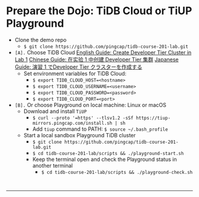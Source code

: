 # Prepare the Dojo: TiDB Cloud or TiUP Playground
+ Clone the demo repo
    + `$ git clone https://github.com/pingcap/tidb-course-201-lab.git`
+ `[A].` Choose TiDB Cloud
[English Guide: Create Developer Tier Cluster in Lab 1](https://eng.edu.pingcap.com/catalog/info/id:204)
[Chinese Guide: 在实验 1 中创建 Developer Tier 集群](https://zhs.edu.pingcap.com/catalog/info/id:208)
[Japanese Guide: 演習 1 でDeveloper Tier クラスターを作成する](https://jpn.edu.pingcap.com/catalog/info/id:209)
  + Set environment variables for TiDB Cloud:
    + `$ export TIDB_CLOUD_HOST=<hostname>`
    + `$ export TIDB_CLOUD_USERNAME=<username>`
    + `$ export TIDB_CLOUD_PASSWORD=<password>`
    + `$ export TIDB_CLOUD_PORT=<port>`
+ `[B].` Or choose Playground on local machine: Linux or macOS
  + Download and install `TiUP`
    + `$ curl --proto '=https' --tlsv1.2 -sSf https://tiup-mirrors.pingcap.com/install.sh | sh`
    + Add `tiup` command to PATH: `$ source ~/.bash_profile`
  + Start a local sandbox Playground TiDB cluster
    + `$ git clone https://github.com/pingcap/tidb-course-201-lab.git`
    + `$ cd tidb-course-201-lab/scripts && ./playground-start.sh`
    + Keep the terminal open and check the Playground status in another terminal
      + `$ cd tidb-course-201-lab/scripts && ./playground-check.sh`
```
 
```
----------------------------------------------------------------------------------------------------